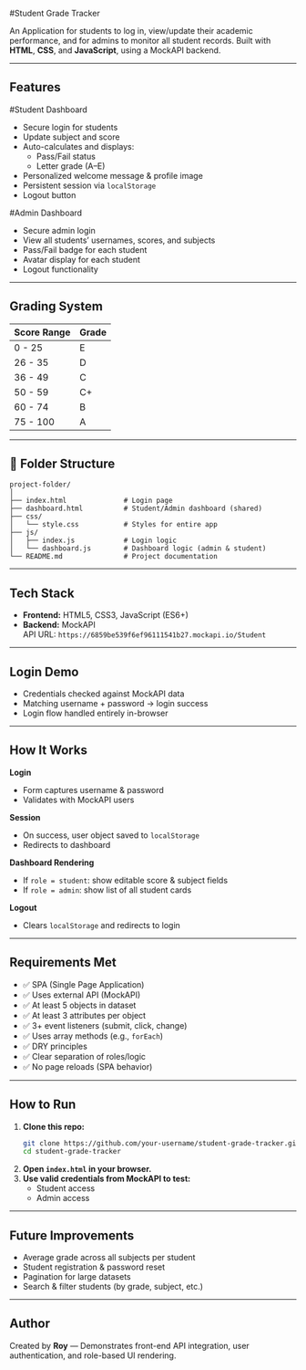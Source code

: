 #Student Grade Tracker

An Application for students to log in, view/update their academic performance, and for admins to monitor all student records. Built with **HTML**, **CSS**, and **JavaScript**, using a MockAPI backend.

---

## Features

#Student Dashboard

- Secure login for students
- Update subject and score
- Auto-calculates and displays:
    - Pass/Fail status
    - Letter grade (A–E)
- Personalized welcome message & profile image
- Persistent session via `localStorage`
- Logout button

#Admin Dashboard

- Secure admin login
- View all students’ usernames, scores, and subjects
- Pass/Fail badge for each student
- Avatar display for each student
- Logout functionality

---

## Grading System

| Score Range | Grade |
|-------------|-------|
| 0 - 25      | E     |
| 26 - 35     | D     |
| 36 - 49     | C     |
| 50 - 59     | C+    |
| 60 - 74     | B     |
| 75 - 100    | A     |

---

## 📁 Folder Structure

```
project-folder/
│
├── index.html              # Login page
├── dashboard.html          # Student/Admin dashboard (shared)
├── css/
│   └── style.css           # Styles for entire app
├── js/
│   ├── index.js            # Login logic
│   └── dashboard.js        # Dashboard logic (admin & student)
└── README.md               # Project documentation
```

---

## Tech Stack

- **Frontend:** HTML5, CSS3, JavaScript (ES6+)
- **Backend:** MockAPI  
    API URL: `https://6859be539f6ef96111541b27.mockapi.io/Student`

---

## Login Demo

- Credentials checked against MockAPI data
- Matching username + password → login success
- Login flow handled entirely in-browser

---

## How It Works

**Login**
- Form captures username & password
- Validates with MockAPI users

**Session**
- On success, user object saved to `localStorage`
- Redirects to dashboard

**Dashboard Rendering**
- If `role = student`: show editable score & subject fields
- If `role = admin`: show list of all student cards

**Logout**
- Clears `localStorage` and redirects to login

---

## Requirements Met

- ✅ SPA (Single Page Application)
- ✅ Uses external API (MockAPI)
- ✅ At least 5 objects in dataset
- ✅ At least 3 attributes per object
- ✅ 3+ event listeners (submit, click, change)
- ✅ Uses array methods (e.g., `forEach`)
- ✅ DRY principles
- ✅ Clear separation of roles/logic
- ✅ No page reloads (SPA behavior)

---

## How to Run

1. **Clone this repo:**
     ```bash
     git clone https://github.com/your-username/student-grade-tracker.git
     cd student-grade-tracker
     ```
2. **Open `index.html` in your browser.**
3. **Use valid credentials from MockAPI to test:**
     - Student access
     - Admin access

---

## Future Improvements

- Average grade across all subjects per student
- Student registration & password reset
- Pagination for large datasets
- Search & filter students (by grade, subject, etc.)

---

## Author

Created by **Roy** —
Demonstrates front-end API integration, user authentication, and role-based UI rendering.

